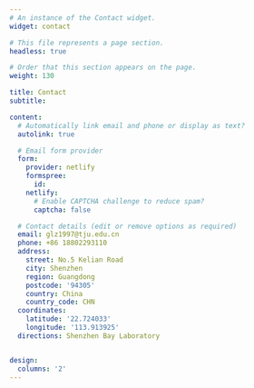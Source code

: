 ```yaml
---
# An instance of the Contact widget.
widget: contact

# This file represents a page section.
headless: true

# Order that this section appears on the page.
weight: 130

title: Contact
subtitle:

content:
  # Automatically link email and phone or display as text?
  autolink: true

  # Email form provider
  form:
    provider: netlify
    formspree:
      id:
    netlify:
      # Enable CAPTCHA challenge to reduce spam?
      captcha: false

  # Contact details (edit or remove options as required)
  email: glz1997@tju.edu.cn
  phone: +86 18802293110
  address:
    street: No.5 Kelian Road
    city: Shenzhen
    region: Guangdong
    postcode: '94305'
    country: China
    country_code: CHN
  coordinates:
    latitude: '22.724033'
    longitude: '113.913925'
  directions: Shenzhen Bay Laboratory 


design:
  columns: '2'
---
```

